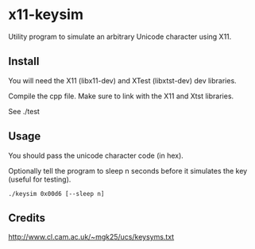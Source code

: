 x11-keysim
==========

Utility program to simulate an arbitrary Unicode character using X11.

Install
-------

You will need the X11 (libx11-dev) and XTest (libxtst-dev) dev libraries.

Compile the cpp file. Make sure to link with the X11 and Xtst libraries.

See ./test

Usage
-----

You should pass the unicode character code (in hex). 

Optionally tell the program to sleep n seconds before it simulates the key (useful for testing).

    ./keysim 0x00d6 [--sleep n]
    
Credits
-------

http://www.cl.cam.ac.uk/~mgk25/ucs/keysyms.txt
